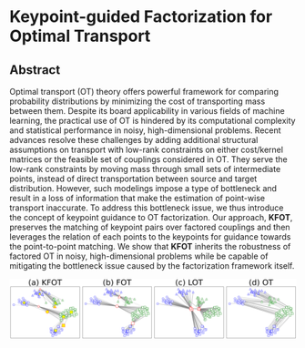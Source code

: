# Keypoint-guided Factorization for Optimal Transport

## Abstract
Optimal transport (OT) theory offers powerful framework for comparing probability distributions by minimizing the cost of transporting mass between them. Despite its board applicability in various fields of machine learning, the practical use of OT is hindered by its computational complexity and statistical performance in noisy, high-dimensional problems. Recent advances resolve these challenges by adding additional structural assumptions on transport with low-rank constraints on either cost/kernel matrices or the feasible set of couplings considered in OT. They serve the low-rank constraints by moving mass through small sets of intermediate points, instead of direct transportation between source and target distribution. However, such modelings impose a type of bottleneck and result in a loss of information that make the estimation of point-wise transport inaccurate. To address this bottleneck issue,  we thus introduce the concept of keypoint guidance to OT factorization. Our approach, **KFOT**, preserves the matching of keypoint pairs over factored couplings and then leverages the relation of each points to the keypoints for guidance towards the point-to-point matching. We show that **KFOT** inherits the robustness of factored OT in noisy, high-dimensional problems while be capable of mitigating the bottleneck issue caused by the factorization framework itself.

![image](https://github.com/minhngt62/ot-kpgf/blob/main/assets/showcase.png)
